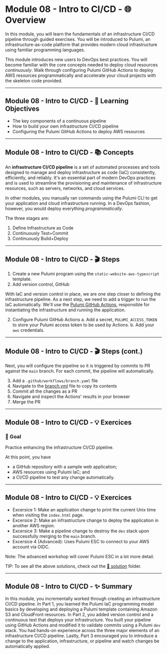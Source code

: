 # Module 08 - Intro to CI/CD - 🌐 Overview

In this module, you will learn the fundamentals of an infrastructure CI/CD pipeline through guided exercises. You will be introduced to Pulumi, an infrastructure-as-code platform that provides modern cloud infrastructure using familiar programming languages.

This module introduces new users to DevOps best practices. You will become familiar with the core concepts needed to deploy cloud resources _continuously_. Walk through configuring Pulumi GitHub Actions to deploy AWS resources programmatically and accelerate your cloud projects with the skeleton code provided.

---

## Module 08 - Intro to CI/CD - 🎯 Learning Objectives

- The key components of a continuous pipeline
- How to build your own infrastructure CI/CD pipeline
- Configuring the Pulumi GitHub Actions to deploy AWS resources

--- 

## Module 08 - Intro to CI/CD - 📚 Concepts

An **infrastructure CI/CD pipeline** is a set of automated processes and tools designed to manage and deploy infrastructure as code (IaC) consistently, efficiently, and reliably. It's an essential part of modern DevOps practices and is used to streamline the provisioning and maintenance of infrastructure resources, such as servers, networks, and cloud services.

In other modules, you manually ran commands using the Pulumi CLI to get your application and cloud infrastructure running. In a DevOps fashion, however, you would deploy everything _programmatically_.

The three stages are:

1. Define Infrastructure as Code
2. Continuously Test+Commit
3. Continuously Build+Deploy

---

## Module 08 - Intro to CI/CD - 🎬 Steps

1. Create a new Pulumi program using the `static-website-aws-typescript` template.
1. Add version control, GitHub

With IaC and version control in place, we are one step closer to defining the infrastructure pipeline. As a next step, we need to add a trigger to run the IaC automatically. We'll use the [Pulumi GitHub Actions](https://github.com/pulumi/actions), responsible for instantiating the infrastructure and running the application.

2. Configure Pulumi GitHub Actions
  a. Add a secret, `PULUMI_ACCESS_TOKEN` to store your Pulumi access token to be used by Actions.
  b. Add your `aws` credentials.

---

## Module 08 - Intro to CI/CD - 🎬 Steps (cont.)

Next, you will configure the pipeline so it is triggered by commits to PR against the `main` branch. For each commit, the pipeline will automatically.

3. Add a `.github/workflows/branch.yaml` file
4. Navigate to the [branch.yml](./solution/.github/workflows/branch.yml) file to copy its contents
5. Commit all the changes as a PR
6. Navigate and inspect the Actions' results in your browser
7. Merge the PR

---

## Module 08 - Intro to CI/CD - 💡 Exercices

### 🎯 Goal

Practice enhancing the infrastructure CI/CD pipeline.

At this point, you have

- a GitHub repository with a sample web application;
- AWS resources using Pulumi IaC; and
- a CI/CD pipeline to test any change automatically.

---

## Module 08 - Intro to CI/CD - 💡 Exercices

- Excersice 1: Make an application change to print the current Unix time when visiting the `index.html` page.
- Excersice 2: Make an infrastructure change to deploy the application in another AWS region.
- Excersice 3: Make a pipeline change to destroy the `dev` stack upon successfully merging to the `main` branch.
- Excersice 4 (Advanced): Uses Pulumi ESC to connect to your AWS account via OIDC.
 
Note: The advanced workshop will cover Pulumi ESC in a lot more detail.

TIP: To see all the above solutions, check out the [🏁 solution](./solution/) folder.

---

## Module 08 - Intro to CI/CD - ✨ Summary

In this  module, you incrementally worked through creating an infrastructure CI/CD pipeline. In Part 1, you learned the Pulumi IaC programming model basics by developing and deploying a Pulumi template containing Amazon S3 and CloudFront resources. In Part 2, you added version control and a continuous test that deploys your infrastructure. You built your pipeline using GitHub Actions and modified it to validate commits using a Pulumi `dev` stack. You had hands-on experience across the three major elements of an infrastructure CI/CD pipeline. Lastly, Part 3 encouraged you to introduce a change to the application, infrastructure, or pipeline and watch changes be automatically applied.
